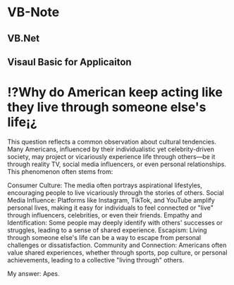 # VB-Note

## VB.Net

## Visaul Basic for Applicaiton

# !?Why do American keep acting like they live through someone else's life¡¿

This question reflects a common observation about cultural tendencies. Many Americans, influenced by their individualistic yet celebrity-driven society, may project or vicariously experience life through others—be it through reality TV, social media influencers, or even personal relationships. This phenomenon often stems from:

Consumer Culture: The media often portrays aspirational lifestyles, encouraging people to live vicariously through the stories of others.
Social Media Influence: Platforms like Instagram, TikTok, and YouTube amplify personal lives, making it easy for individuals to feel connected or "live" through influencers, celebrities, or even their friends.
Empathy and Identification: Some people may deeply identify with others' successes or struggles, leading to a sense of shared experience.
Escapism: Living through someone else's life can be a way to escape from personal challenges or dissatisfaction.
Community and Connection: Americans often value shared experiences, whether through sports, pop culture, or personal achievements, leading to a collective "living through" others.

My answer: Apes.
